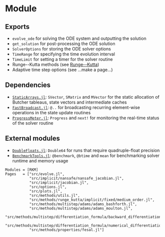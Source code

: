 # Module

## Exports
- `evolve_ode` for solving the ODE system and outputting the solution
- `get_solution` for post-processing the ODE solution
- `SolverOptions` for storing the ODE solver options
- `TimeRange` for specifying the time evolution interval
- `TimeLimit` for setting a timer for the solver routine
- Runge--Kutta methods (see [Runge--Kutta](methods/runge_kutta/runge_kutta.md))
- Adaptive time step options (see ...make a page...)

## Dependencies
- [`StaticArrays.jl`](https://github.com/JuliaArrays/StaticArrays.jl): `SVector`, `SMatrix` and `MVector` for the static allocation of Butcher tableaus, state vectors and intermediate caches
- [`FastBroadcast.jl`](https://github.com/YingboMa/FastBroadcast.jl): `@..` for broadcasting recurring element-wise operations in the state update routines
- [`ProgressMeter.jl`](https://github.com/timholy/ProgressMeter.jl): `Progress` and `next!` for monitoring the real-time status of the solver routine

## External modules
- [`DoubleFloats.jl`](https://github.com/JuliaMath/DoubleFloats.jl): `Double64` for runs that require quadruple-float precision
- [`BenchmarkTools.jl`](https://github.com/JuliaCI/BenchmarkTools.jl): `@benchmark`, `@btime` and `mean` for benchmarking solver runtime and memory usage


```@autodocs
Modules = [RKM]
Pages   = ["src/evolve.jl",
           "src/implicit/nansafe/nansafe_jacobian.jl",
           "src/implicit/jacobian.jl",
           "src/options.jl",
           "src/plots.jl",
           "src/methods/utils.jl",
           "src/methods/runge_kutta/implicit/fixed/medium_order.jl",
           "src/methods/multistep/adams/adams_bashforth.jl",
           "src/methods/multistep/adams/adams_moulton.jl",
           "src/methods/multistep/differentiation_formula/backward_differentiation_formula.jl",
           "src/methods/multistep/differentiation_formula/numerical_differentiation_formula.jl",
           "src/methods/properties/fesal.jl"]
```
